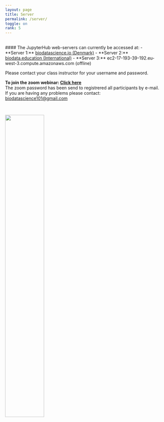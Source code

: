 ```yaml
---
layout: page
title: Server
permalink: /server/
toggle: on
rank: 5
---
```


<br>
#### The JupyterHub web-servers can currently be accessed at:
  - **Server 1:** <a href="https://www.biodatascience.io"> biodatascience.io (Denmark)</a>
  - **Server 2:** <a href="http://biodata.education"> biodata.education (International)</a>
  - **Server 3:** ec2-17-193-39-192.eu-west-3.compute.amazonaws.com (offline)

Please contact your class instructor for your username and password. 

<b> To join the zoom webinar:  <a href=" https://zoom.us/j/270125787?pwd=VVNjK1I0VFkrcVZDWSs0Uy82b3o2QT09 ">Click here </a></b>
<br>
The zoom password has been send to registrered all participants by e-mail. 
<br>
If you are having any problems please contact: biodatascience101@gmail.com


<br>
<div style="margin-bottom: 50px;">
  <p>
    <a href="https://www.biodatascience.io">
      <img  class="float-center" src="{{ 'JH.png' | prepend: site.images_dir | prepend: site.baseurl }}" width="50%">
    </a>
  </p>
</div>
